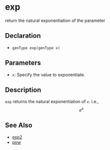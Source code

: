 # exp

return the natural exponentiation of the parameter

## Declaration
- ``genType exp(genType x)``
## Parameters
- ``x``:  Specify the value to exponentiate.
## Description
`exp` returns the natural exponentiation of _`x`_. i.e., 
$$
e^{x}
$$
## See Also
- [exp2](./exp2)
- [pow](./pow)